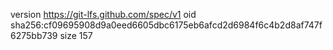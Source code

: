 version https://git-lfs.github.com/spec/v1
oid sha256:cf09695908d9a0eed6605dbc6175eb6afcd2d6984f6c4b2d8af747f6275bb739
size 157
